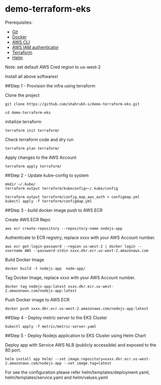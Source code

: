 # demo-terraform-eks

Prerequisites: 

- [Git](https://git-scm.com/book/en/v2/Getting-Started-Installing-Git)
- [Docker](https://docs.docker.com/engine/install/)
- [AWS CLI](https://docs.aws.amazon.com/cli/latest/userguide/install-cliv2.html)
- [AWS IAM authenticator](https://docs.aws.amazon.com/eks/latest/userguide/install-aws-iam-authenticator.html)
- [Terraform](https://learn.hashicorp.com/tutorials/terraform/install-cli)
- [Helm](https://helm.sh/docs/intro/install/)

Note: set default AWS Cred region to us-west-2

Install all above softwares!


##Step 1 - Provision the infra using terraform

Clone the project

```shell
git clone https://github.com/shahrukh-s/demo-terraform-eks.git
```

```shell
cd demo-terraform-eks
```

initailize terraform 

```shell
terraform init terraform/
```
Check terraform code and dry run 

```shell
terraform plan terraform/
```

Apply changes to the AWS Account

```shell
terraform apply terraform/
```

##Step 2 - Update kube-config to system 

```shell
mkdir ~/.kube/
terraform output terraform/kubeconfig>~/.kube/config
```

```shell
terraform output terraform/config_map_aws_auth > configmap.yml
kubectl apply -f terraform/configmap.yml
```

##Step 3 - build docker image push to AWS ECR 

Create AWS ECR Repo 

```shell
aws ecr create-repository --repository-name nodejs-app
```

Authenticate to ECR registry, replace xxxx with your AWS Account number.

```shell
aws ecr get-login-password --region us-west-2 | docker login --username AWS --password-stdin xxxx.dkr.ecr.us-west-2.amazonaws.com
```
Build Docker Image 

```shell
docker build -t nodejs-app  node-app/
```

Tag Docker Image, replace xxxx with your AWS Account number. 

```shell
docker tag nodejs-app:latest xxxx.dkr.ecr.us-west-2.amazonaws.com/nodejs-app:latest
```

Push Docker image to AWS ECR 

```shell
docker push xxxx.dkr.ecr.us-west-2.amazonaws.com/nodejs-app:latest
```

##Step 4 - Deploy metric server to the EKS Cluster

```shell
kubectl apply -f metric/metric-server.yaml
```

##Step 5 - Deploy Nodejs application to EKS Cluster using Helm Chart

Deploy app with Service AWS NLB (publicly accessible) and exposed to the 80 port. 

```shell
helm install app helm/ --set image.repository=xxxx.dkr.ecr.us-west-2.amazonaws.com/nodejs-app --set image.tag=latest
```

For see the configuration please refer helm/templates/deployment.yaml, helm/templates/service.yaml and helm/values.yaml 



